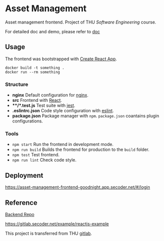 # Asset Management

Asset management frontend. Project of THU *Software Engineering* course.

For detailed doc and demo, please refer to [doc](https://github.com/xieyt2000/AssetManagementFrontend/tree/master/doc)



## Usage

The frontend was bootstrapped with [Create React App](https://github.com/facebook/create-react-app).

    docker build -t something .
    docker run --rm something

### Structure

* __nginx__ Default configuration for [nginx](http://nginx.org/en/docs/beginners_guide.html).
* __src__ Frontend with [React](https://reactjs.org/tutorial/tutorial.html).
* __**/*.test.js__ Test suite with [jest](https://jestjs.io/docs/en/getting-started.html).
* __.eslintrc.json__ Code style configuration with [eslint](https://eslint.org/docs/user-guide/configuring).
* __package.json__ Package manager with `npm`. `package.json` coantains plugin configurations.

### Tools

* `npm start` Run the frontend in development mode.
* `npm run build` Builds the frontend for production to the `build` folder.
* `npm test` Test frontend.
* `npm run lint` Check code style.



## Deployment

https://asset-management-frontend-goodnight.app.secoder.net/#/login



## Reference

[Backend Repo](https://github.com/zhanghx0905/AssetManagementBackend)

https://gitlab.secoder.net/example/reactjs-example

This project is transferred from THU [gitlab](https://gitlab.secoder.net/GoodNight/asset-management-frontend).

